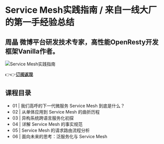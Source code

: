 Service Mesh实践指南 / 来自一线大厂的第一手经验总结
=================================

周晶 **微博平台研发技术专家，高性能OpenResty开发框架Vanilla作者。**
--------------------------------------------

![Service Mesh实践指南](https://www.geekgay.com/storage/geek/geek_2f16fa506a5b0ef465451793db291616.jpg)  
  
👉👉[**订阅返现**](http://gk.link/a/106W0 "Service Mesh实践指南")  
  
课程目录
----

  
  
- 01 | 我们高呼的下一代微服务 Service Mesh 到底是什么？
- 02 | 从单体应用到 Service Mesh 的曲折历程
- 03 | 异构系统跨语言服务化初探
- 04 | 详解 Service Mesh 的事实规范
- 05 | Service Mesh 的请求路由流程分析
- 06 | 面向未来的思考：泛服务化与 Service Mesh
